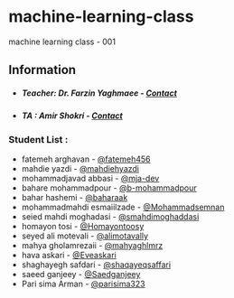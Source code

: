 # machine-learning-class
machine learning class - 001

## Information
* ##### Teacher: Dr. Farzin Yaghmaee - [Contact](mailto:f_yaghmaee@semnan.ac.ir)
* ##### TA : Amir Shokri - [Contact](mailto:amirshokri@semnan.ac.ir)

### Student List :
* fatemeh arghavan - [@fatemeh456](https://github.com/fatemeh456)
* mahdie yazdi - [@mahdiehyazdi](https://github.com/mahdiehyazdi)
* mohammadjavad abbasi - [@mja-dev](https://github.com/mja-dev)
* bahare mohammadpour - [@b-mohammadpour](https://github.com/b-mohammadpour)
* bahar hashemi - [@baharaak](https://github.com/baharaak)
* mohammadmahdi esmaiilzade - [@Mohammadsemnan](https://github.com/Mohammadsemnan)
* seied mahdi moghadasi - [@smahdimoghaddasi](https://github.com/smahdimoghaddasi)
* homayon tosi - [@Homayontoosy](https://github.com/Homayontoosy)
* seyed ali motevali - [@alimotavally](https://github.com/alimotavally)
* mahya gholamrezaii - [@mahyaghlmrz](https://github.com/mahyaghlmrz)
* hava askari - [@Eveaskari](https://github.com/Eveaskari)
* shaghayegh safdari - [@shaqayeqsaffari](https://github.com/shaqayeqsaffari)
* saeed ganjeey - [@Saedganjeey](https://github.com/Saedganjeey)
* Pari sima Arman - [@parisima323](https://github.com/parisima323)